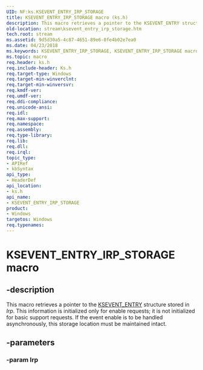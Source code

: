 ```yaml
---
UID: NF:ks.KSEVENT_ENTRY_IRP_STORAGE
title: KSEVENT_ENTRY_IRP_STORAGE macro (ks.h)
description: This macro retrieves a pointer to the KSEVENT_ENTRY structure stored in Irp.
old-location: stream\ksevent_entry_irp_storage.htm
tech.root: stream
ms.assetid: 9d5d30a5-4c87-4651-89e6-0fe4b02e7ea0
ms.date: 04/23/2018
ms.keywords: KSEVENT_ENTRY_IRP_STORAGE, KSEVENT_ENTRY_IRP_STORAGE macro [Streaming Media Devices], ks/KSEVENT_ENTRY_IRP_STORAGE, ksfunc_174dded2-4521-4d4a-b7ab-13401da80e5b.xml, stream.ksevent_entry_irp_storage
ms.topic: macro
req.header: ks.h
req.include-header: Ks.h
req.target-type: Windows
req.target-min-winverclnt: 
req.target-min-winversvr: 
req.kmdf-ver: 
req.umdf-ver: 
req.ddi-compliance: 
req.unicode-ansi: 
req.idl: 
req.max-support: 
req.namespace: 
req.assembly: 
req.type-library: 
req.lib: 
req.dll: 
req.irql: 
topic_type:
- APIRef
- kbSyntax
api_type:
- HeaderDef
api_location:
- ks.h
api_name:
- KSEVENT_ENTRY_IRP_STORAGE
product:
- Windows
targetos: Windows
req.typenames: 
---
```


# KSEVENT_ENTRY_IRP_STORAGE macro


## -description


This macro retrieves a pointer to the <a href="https://msdn.microsoft.com/library/windows/hardware/ff561853">KSEVENT_ENTRY</a> structure stored in <i>Irp</i>. This information is initialized only for enable requests; it is not initialized for basic support requests. If the event enable is to be handled asynchronously, this storage location must be maintained intact.


## -parameters




### -param Irp

